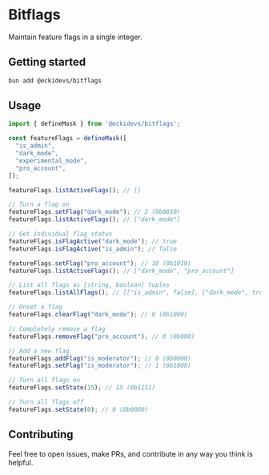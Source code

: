 # Bitflags

Maintain feature flags in a single integer.

## Getting started

```bash
bun add @eckidevs/bitflags
```

## Usage

```typescript
import { defineMask } from '@eckidevs/bitflags';

const featureFlags = defineMask([
  "is_admin",
  "dark_mode",
  "experimental_mode",
  "pro_account",
]);

featureFlags.listActiveFlags(); // []

// Turn a flag on
featureFlags.setFlag("dark_mode"); // 2 (0b0010)
featureFlags.listActiveFlags(); // ["dark_mode"]

// Get individual flag status
featureFlags.isFlagActive("dark_mode"); // true
featureFlags.isFlagActive("is_admin"); // false

featureFlags.setFlag("pro_account"); // 10 (0b1010)
featureFlags.listActiveFlags(); // ["dark_mode", "pro_account"]

// List all flags as [string, boolean] tuples
featureFlags.listAllFlags(); // [["is_admin", false], ["dark_mode", true], ["experimental_mode", false], ["pro_account", true]]

// Unset a flag
featureFlags.clearFlag("dark_mode"); // 8 (0b1000)

// Completely remove a flag
featureFlags.removeFlag("pro_account"); // 0 (0b000)

// Add a new flag
featureFlags.addFlag("is_moderator"); // 0 (0b0000)
featureFlags.setFlag("is_moderator"); // 1 (0b1000)

// Turn all flags on
featureFlags.setState(15); // 15 (0b1111)

// Turn all flags off
featureFlags.setState(0); // 0 (0b0000)
```

## Contributing

Feel free to open issues, make PRs, and contribute in any way you think is helpful.
